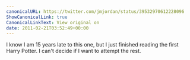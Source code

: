 ```yaml
---
canonicalURL: https://twitter.com/jmjordan/status/39532970612228096
ShowCanonicalLink: true
CanonicalLinkText: View original on
date: 2011-02-21T03:52:49+00:00
---
```

I know I am 15 years late to this one, but I just finished reading the first Harry Potter. I can't decide if I want to attempt the rest.